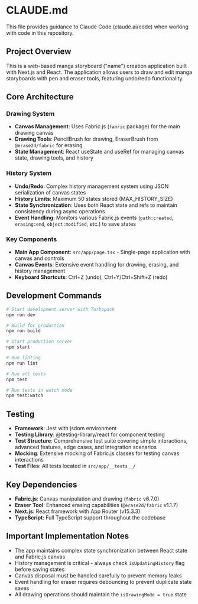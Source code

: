 # CLAUDE.md

This file provides guidance to Claude Code (claude.ai/code) when working with code in this repository.

## Project Overview

This is a web-based manga storyboard ("name") creation application built with Next.js and React. The application allows users to draw and edit manga storyboards with pen and eraser tools, featuring undo/redo functionality.

## Core Architecture

### Drawing System
- **Canvas Management**: Uses Fabric.js (`fabric` package) for the main drawing canvas
- **Drawing Tools**: PencilBrush for drawing, EraserBrush from `@erase2d/fabric` for erasing
- **State Management**: React useState and useRef for managing canvas state, drawing tools, and history

### History System
- **Undo/Redo**: Complex history management system using JSON serialization of canvas states
- **History Limits**: Maximum 50 states stored (MAX_HISTORY_SIZE)
- **State Synchronization**: Uses both React state and refs to maintain consistency during async operations
- **Event Handling**: Monitors various Fabric.js events (`path:created`, `erasing:end`, `object:modified`, etc.) to save states

### Key Components
- **Main App Component**: `src/app/page.tsx` - Single-page application with canvas and controls
- **Canvas Events**: Extensive event handling for drawing, erasing, and history management
- **Keyboard Shortcuts**: Ctrl+Z (undo), Ctrl+Y/Ctrl+Shift+Z (redo)

## Development Commands

```bash
# Start development server with Turbopack
npm run dev

# Build for production
npm run build

# Start production server
npm start

# Run linting
npm run lint

# Run all tests
npm test

# Run tests in watch mode
npm test:watch
```

## Testing

- **Framework**: Jest with jsdom environment
- **Testing Library**: @testing-library/react for component testing
- **Test Structure**: Comprehensive test suite covering simple interactions, advanced features, edge cases, and integration scenarios
- **Mocking**: Extensive mocking of Fabric.js classes for testing canvas interactions
- **Test Files**: All tests located in `src/app/__tests__/`

## Key Dependencies

- **Fabric.js**: Canvas manipulation and drawing (`fabric` v6.7.0)
- **Eraser Tool**: Enhanced erasing capabilities (`@erase2d/fabric` v1.1.7)  
- **Next.js**: React framework with App Router (v15.3.3)
- **TypeScript**: Full TypeScript support throughout the codebase

## Important Implementation Notes

- The app maintains complex state synchronization between React state and Fabric.js canvas
- History management is critical - always check `isUpdatingHistory` flag before saving states
- Canvas disposal must be handled carefully to prevent memory leaks
- Event handling for eraser requires debouncing to prevent duplicate state saves
- All drawing operations should maintain the `isDrawingMode = true` state